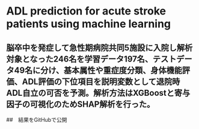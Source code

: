 # ADL prediction for acute stroke patients using machine learning
## 脳卒中を発症して急性期病院共同5施設に入院し解析対象となった246名を学習データ197名、テストデータ49名に分け、基本属性や重症度分類、身体機能評価、ADL評価の下位項目を説明変数として退院時ADL自立の可否を予測。解析方法はXGBoostと寄与因子の可視化のためSHAP解析を行った。
##　結果をGitHubで公開
